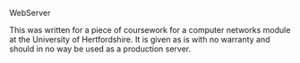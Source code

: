 WebServer

This was written for a piece of coursework for a computer networks module at the University of Hertfordshire.
It is given as is with no warranty and should in no way be used as a production server.
